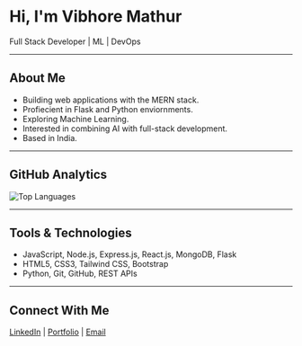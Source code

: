 # Hi, I'm Vibhore Mathur

Full Stack Developer | ML | DevOps

---

## About Me
- Building web applications with the MERN stack.
- Profiecient in Flask and Python enviornments.
- Exploring Machine Learning.
- Interested in combining AI with full-stack development.
- Based in India.

---

## GitHub Analytics
![Top Languages](https://github-readme-stats.vercel.app/api/top-langs/?username=VIBHORE-LAB&layout=compact&theme=radical)

---

## Tools & Technologies
- JavaScript, Node.js, Express.js, React.js, MongoDB, Flask
- HTML5, CSS3, Tailwind CSS, Bootstrap
- Python, Git, GitHub, REST APIs

---

## Connect With Me
[LinkedIn](https://www.linkedin.com/in/vibhore-mathur-1911b1209/) | [Portfolio](https://onlyvibhore.xyz) | [Email](mailto:onlyvibhore@gmail.com)
